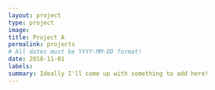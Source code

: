 ```yaml
---
layout: project
type: project
image: 
title: Project A
permalink: projects
# All dates must be YYYY-MM-DD format!
date: 2018-11-01
labels:
summary: Ideally I'll come up with something to add here!
---
```






